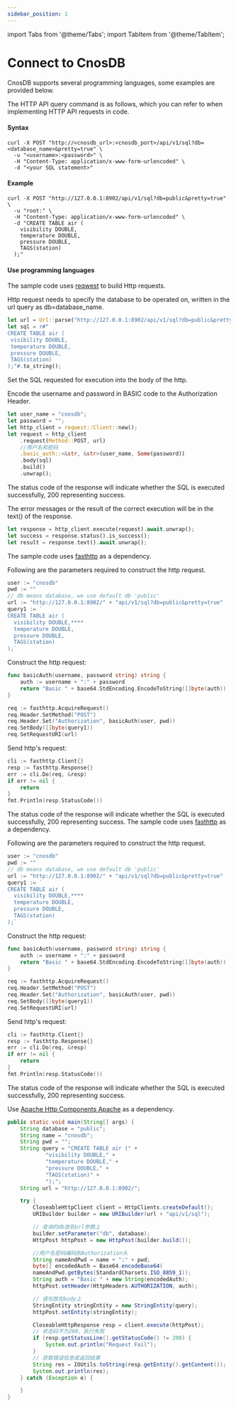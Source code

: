```yaml
---
sidebar_position: 1
---
```


import Tabs from '@theme/Tabs';
import TabItem from '@theme/TabItem';

# Connect to CnosDB

CnosDB supports several programming languages, some examples are provided below.

The HTTP API query command is as follows, which you can refer to when implementing HTTP API requests in code.

#### Syntax

```shell
curl -X POST "http://<cnosdb_url>:<cnosdb_port>/api/v1/sql?db=<database_name>&pretty=true" \
  -u "<username>:<password>" \
  -H "Content-Type: application/x-www-form-urlencoded" \
  -d "<your SQL statement>"
```

#### Example

```shell
curl -X POST "http://127.0.0.1:8902/api/v1/sql?db=public&pretty=true" \
  -u "root:" \
  -H "Content-Type: application/x-www-form-urlencoded" \
  -d "CREATE TABLE air (
    visibility DOUBLE,
    temperature DOUBLE,
    pressure DOUBLE,
    TAGS(station)
  );"
```

#### Use programming languages

<Tabs>
<TabItem value="rust" label="Rust">

The sample code uses [reqwest](https://crates.io/crates/reqwest) to build Http requests.

Http request needs to specify the database to be operated on, written in the url query as db=database_name.

```rust
let url = Url::parse("http://127.0.0.1:8902/api/v1/sql?db=public&pretty=true").unwrap();
let sql = r#"
CREATE TABLE air (
 visibility DOUBLE,
 temperature DOUBLE,
 pressure DOUBLE,
 TAGS(station)
);"#.to_string();
```

Set the SQL requested for execution into the body of the http.

Encode the username and password in BASIC code to the Authorization Header.

```rust
let user_name = "cnosdb";
let password = "";
let http_client = reqwest::Client::new();
let request = http_client
    .request(Method::POST, url)
    //用户名和密码
    .basic_auth::<&str, &str>(user_name, Some(password))
    .body(sql)
    .build()
    .unwrap();
```

The status code of the response will indicate whether the SQL is executed successfully, 200 representing success.

The error messages or the result of the correct execution will be in the text() of the response.

```rust
let response = http_client.execute(request).await.unwrap();
let success = response.status().is_success();
let result = response.text().await.unwrap();
```

</TabItem>

<TabItem value="go" label="Golang">

The sample code uses [fasthttp](https://github.com/valyala/fasthttp) as a dependency.

Following are the parameters required to construct the http request.

```go
user := "cnosdb"
pwd := ""
// db means database, we use default db 'public'
url := "http://127.0.0.1:8902/" + "api/v1/sql?db=public&pretty=true"
query1 := `
CREATE TABLE air (
  visibility DOUBLE,****
  temperature DOUBLE,
  pressure DOUBLE,
  TAGS(station)
);`
```

Construct the http request:

```go
func basicAuth(username, password string) string {
    auth := username + ":" + password
    return "Basic " + base64.StdEncoding.EncodeToString([]byte(auth))
}

req := fasthttp.AcquireRequest()
req.Header.SetMethod("POST")
req.Header.Set("Authorization", basicAuth(user, pwd))
req.SetBody([]byte(query1))
req.SetRequestURI(url)
```

Send http's request:

```go
cli := fasthttp.Client{}
resp := fasthttp.Response{}
err := cli.Do(req, &resp)
if err != nil {
    return
}
fmt.Println(resp.StatusCode())
```

The status code of the response will indicate whether the SQL is executed successfully, 200 representing success.
The sample code uses [fasthttp](https://github.com/valyala/fasthttp) as a dependency.

Following are the parameters required to construct the http request.

```go
user := "cnosdb"
pwd := ""
// db means database, we use default db 'public'
url := "http://127.0.0.1:8902/" + "api/v1/sql?db=public&pretty=true"
query1 := `
CREATE TABLE air (
  visibility DOUBLE,****
  temperature DOUBLE,
  pressure DOUBLE,
  TAGS(station)
);`
```

Construct the http request:

```go
func basicAuth(username, password string) string {
    auth := username + ":" + password
    return "Basic " + base64.StdEncoding.EncodeToString([]byte(auth))
}

req := fasthttp.AcquireRequest()
req.Header.SetMethod("POST")
req.Header.Set("Authorization", basicAuth(user, pwd))
req.SetBody([]byte(query1))
req.SetRequestURI(url)
```

Send http's request:

```go
cli := fasthttp.Client{}
resp := fasthttp.Response{}
err := cli.Do(req, &resp)
if err != nil {
    return
}
fmt.Println(resp.StatusCode())
```

The status code of the response will indicate whether the SQL is executed successfully, 200 representing success.

</TabItem>

<TabItem value="java" label="Java">

Use [Apache Http Components Apache](https://hc.apache.org/) as a dependency.

```java
public static void main(String[] args) {
    String database = "public";
    String name = "cnosdb";
    String pwd = "";
    String query = "CREATE TABLE air (" +
            "visibility DOUBLE," +
            "temperature DOUBLE," +
            "pressure DOUBLE," +
            "TAGS(station)" +
            ");";
    String url = "http://127.0.0.1:8902/";

    try {
        CloseableHttpClient client = HttpClients.createDefault();
        URIBuilder builder = new URIBuilder(url + "api/v1/sql");

        // 查询的db放到url参数上
        builder.setParameter("db", database);
        HttpPost httpPost = new HttpPost(builder.build());

        //用户名密码编码到Authorization头
        String nameAndPwd = name + ":" + pwd;
        byte[] encodedAuth = Base64.encodeBase64(
        nameAndPwd.getBytes(StandardCharsets.ISO_8859_1));
        String auth = "Basic " + new String(encodedAuth);
        httpPost.setHeader(HttpHeaders.AUTHORIZATION, auth);

        // 语句放在body上
        StringEntity stringEntity = new StringEntity(query);
        httpPost.setEntity(stringEntity);

        CloseableHttpResponse resp = client.execute(httpPost);
        // 状态码不为200，执行失败
        if (resp.getStatusLine().getStatusCode() != 200) {
            System.out.println("Request Fail");
        }
        // 获取错误信息或返回结果
        String res = IOUtils.toString(resp.getEntity().getContent());
        System.out.println(res);
    } catch (Exception e) {

    }
}
```

</TabItem>

</Tabs>
